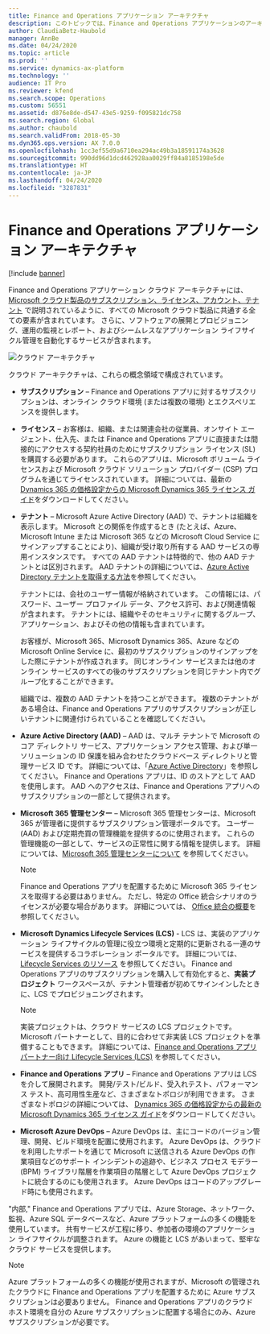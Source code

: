 ```yaml
---
title: Finance and Operations アプリケーション アーキテクチャ
description: このトピックでは、Finance and Operations アプリケーションのアーキテクチャの概要を説明します。
author: ClaudiaBetz-Haubold
manager: AnnBe
ms.date: 04/24/2020
ms.topic: article
ms.prod: ''
ms.service: dynamics-ax-platform
ms.technology: ''
audience: IT Pro
ms.reviewer: kfend
ms.search.scope: Operations
ms.custom: 56551
ms.assetid: d876e8de-d547-43e5-9259-f095821dc758
ms.search.region: Global
ms.author: chaubold
ms.search.validFrom: 2018-05-30
ms.dyn365.ops.version: AX 7.0.0
ms.openlocfilehash: 1cc3ef55d9a6710ea294ac49b3a18591174a3628
ms.sourcegitcommit: 990dd96d1dcd462928aa0029ff84a8185198e5de
ms.translationtype: HT
ms.contentlocale: ja-JP
ms.lasthandoff: 04/24/2020
ms.locfileid: "3287831"
---
```

# <a name="finance-and-operations-application-architecture"></a>Finance and Operations アプリケーション アーキテクチャ

[!include [banner](../includes/banner.md)]

Finance and Operations アプリケーション クラウド アーキテクチャには、[Microsoft クラウド製品のサブスクリプション、ライセンス、アカウント、テナント](https://docs.microsoft.com/office365/enterprise/subscriptions-licenses-accounts-and-tenants-for-microsoft-cloud-offerings) で説明されているように、すべての Microsoft クラウド製品に共通する全ての要素が含まれています。 さらに、ソフトウェアの展開とプロビジョニング、運用の監視とレポート、およびシームレスなアプリケーション ライフサイクル管理を自動化するサービスが含まれます。

![クラウド アーキテクチャ](./media/cloud-architecture.png)

クラウド アーキテクチャは、これらの概念領域で構成されています。

- **サブスクリプション** – Finance and Operations アプリに対するサブスクリプションは、オンライン クラウド環境 (または複数の環境) とエクスペリエンスを提供します。
- **ライセンス** – お客様は、組織、または関連会社の従業員、オンサイト エージェント、仕入先、または Finance and Operations アプリに直接または間接的にアクセスする契約社員のためにサブスクリプション ライセンス (SL) を購買する必要があります。 これらのアプリは、Microsoft ボリューム ライセンスおよび Microsoft クラウド ソリューション プロバイダー (CSP) プログラムを通じてライセンスされています。 詳細については、最新の [Dynamics 365 の価格設定からの Microsoft Dynamics 365 ライセンス ガイド](https://dynamics.microsoft.com/pricing/)をダウンロードしてください。
- **テナント** – Microsoft Azure Active Directory (AAD) で、テナントは組織を表示します。 Microsoft との関係を作成するとき (たとえば、Azure、Microsoft Intune または Microsoft 365 などの Microsoft Cloud Service にサインアップすることにより)、組織が受け取り所有する AAD サービスの専用インスタンスです。 すべての AAD テナントは特徴的で、他の AAD テナントとは区別されます。 AAD テナントの詳細については、[Azure Active Directory テナントを取得する方法](https://docs.microsoft.com//azure/active-directory/develop/active-directory-howto-tenant)を参照してください。

    テナントには、会社のユーザー情報が格納されています。 この情報には、パスワード、ユーザー プロファイル データ、アクセス許可、および関連情報が含まれます。 テナントには、組織やそのセキュリティに関するグループ、アプリケーション、およびその他の情報も含まれています。

    お客様が、Microsoft 365、Microsoft Dynamics 365、Azure などの Microsoft Online Service に、最初のサブスクリプションのサインアップをした際にテナントが作成されます。 同じオンライン サービスまたは他のオンライン サービスのすべての後のサブスクリプションを同じテナント内でグループ化することができます。

    組織では、複数の AAD テナントを持つことができます。 複数のテナントがある場合は、Finance and Operations アプリのサブスクリプションが正しいテナントに関連付けられていることを確認してください。

- **Azure Active Directory (AAD)** – AAD は、マルチ テナントで Microsoft のコア ディレクトリ サービス、アプリケーション アクセス管理、および単一ソリューションの ID 保護を組み合わせたクラウドベース ディレクトリと管理サービス ID です。 詳細については、「[Azure Active Directory](https://docs.microsoft.com/azure/active-directory/)」を参照してください。 Finance and Operations アプリは、ID のストアとして AAD を使用します。 AAD へのアクセスは、Finance and Operations アプリへのサブスクリプションの一部として提供されます。
- **Microsoft 365 管理センター** – Microsoft 365 管理センターは、Microsoft 365 が管理者に提供するサブスクリプション管理ポータルです。 ユーザー (AAD) および定期売買の管理機能を提供するのに使用されます。 これらの管理機能の一部として、サービスの正常性に関する情報を提供します。 詳細については、[Microsoft 365 管理センターについて](https://support.office.com/article/about-the-office-365-admin-center-758befc4-0888-4009-9f14-0d147402fd23) を参照してください。

    > [!NOTE]
    > Finance and Operations アプリを配置するために Microsoft 365 ライセンスを取得する必要はありません。 ただし、特定の Office 統合シナリオのライセンスが必要な場合があります。 詳細については、 [Office 統合の概要](../../dev-itpro/office-integration/office-integration.md)を参照してください。

- **Microsoft Dynamics Lifecycle Services (LCS)** - LCS は、実装のアプリケーション ライフサイクルの管理に役立つ環境と定期的に更新される一連のサービスを提供するコラボレーション ポータルです。 詳細については、 [Lifecycle Services のリソース](../../dev-itpro/lifecycle-services/lcs.md) を参照してください。 Finance and Operations アプリのサブスクリプションを購入して有効化すると、**実装プロジェクト** ワークスペースが、テナント管理者が初めてサインインしたときに、LCS でプロビジョニングされます。

    > [!NOTE]
    > 実装プロジェクトは、クラウド サービスの LCS プロジェクトです。 Microsoft パートナーとして、目的に合わせて非実装 LCS プロジェクトを準備することもできます。 詳細については、[Finance and Operations アプリ パートナー向け Lifecycle Services (LCS)](../../dev-itpro/lifecycle-services/getting-started-lcs.md) を参照してください。

- **Finance and Operations アプリ** – Finance and Operations アプリは LCS を介して展開されます。 開発/テスト/ビルド、受入れテスト、パフォーマンス テスト、高可用性生産など、さまざまなトポロジが利用できます。 さまざまなトポロジの詳細については、 [Dynamics 365 の価格設定からの最新の Microsoft Dynamics 365 ライセンス ガイド](https://dynamics.microsoft.com/pricing/)をダウンロードしてください。
- **Microsoft Azure DevOps** – Azure DevOps は、主にコードのバージョン管理、開発、ビルド環境を配置に使用されます。 Azure DevOps は、クラウドを利用したサポートを通じて Microsoft に送信される Azure DevOps の作業項目などのサポート インシデントの追跡や、ビジネス プロセス モデラー (BPM) ライブラリ階層を作業項目の階層として Azure DevOps プロジェクトに統合するのにも使用されます。 Azure DevOps はコードのアップグレード時にも使用されます。

"内部," Finance and Operations アプリでは、Azure Storage、ネットワーク、監視、Azure SQL データベースなど、Azure プラットフォームの多くの機能を使用しています。 共有サービスが工程に移り、参加者の環境のアプリケーション ライフサイクルが調整されます。 Azure の機能と LCS があいまって、堅牢なクラウド サービスを提供します。

> [!NOTE]
> Azure プラットフォームの多くの機能が使用されますが、Microsoft の管理されたクラウドに Finance and Operations アプリを配置するために Azure サブスクリプションは必要ありません。 Finance and Operations アプリのクラウド ホスト環境を自分の Azure サブスクリプションに配置する場合にのみ、Azure サブスクリプションが必要です。
